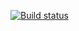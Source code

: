 [![Build status](https://ci.appveyor.com/api/projects/status/201crpy0adbb96yd?svg=true)](https://ci.appveyor.com/project/A-Fierce/ahj-anim-css)